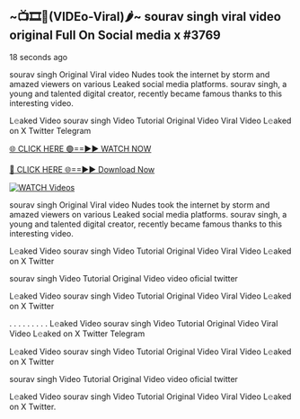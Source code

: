 ## ~📺🎞️👙(VIDEo-Viral)🌶~ sourav singh viral video original Full On Social media x #3769

18 seconds ago

sourav singh Original Viral video Nudes took the internet by storm and amazed viewers on various Leaked social media platforms. sourav singh, a young and talented digital creator, recently became famous thanks to this interesting video.

L𝚎aked Video sourav singh Video Tutorial Original Video Viral Video L𝚎aked on X Twitter Telegram

[🌐 CLICK HERE 🟢==►► WATCH NOW](https://valovideo.net/valo-video/?bom)

[🔴 CLICK HERE 🌐==►► Download Now](https://valovideo.net/valo-video/?bom)

[![WATCH Videos](https://i.imgur.com/dJHk4Zq.gif)](https://valovideo.net/valo-video/?bom)

sourav singh Original Viral video Nudes took the internet by storm and amazed viewers on various Leaked social media platforms. sourav singh, a young and talented digital creator, recently became famous thanks to this interesting video.

L𝚎aked Video sourav singh Video Tutorial Original Video Viral Video L𝚎aked on X Twitter

sourav singh Video Tutorial Original Video video oficial twitter

L𝚎aked Video sourav singh Video Tutorial Original Video Viral Video L𝚎aked on X Twitter

. . . . . . . . . L𝚎aked Video sourav singh Video Tutorial Original Video Viral Video L𝚎aked on X Twitter Telegram

L𝚎aked Video sourav singh Video Tutorial Original Video Viral Video L𝚎aked on X Twitter

sourav singh Video Tutorial Original Video video oficial twitter

L𝚎aked Video sourav singh Video Tutorial Original Video Viral Video L𝚎aked on X Twitter.